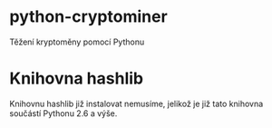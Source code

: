 # python-cryptominer
Těžení kryptoměny pomocí Pythonu

# Knihovna hashlib
Knihovnu hashlib již instalovat nemusíme, jelikož je již tato knihovna součástí Pythonu 2.6 a výše.
